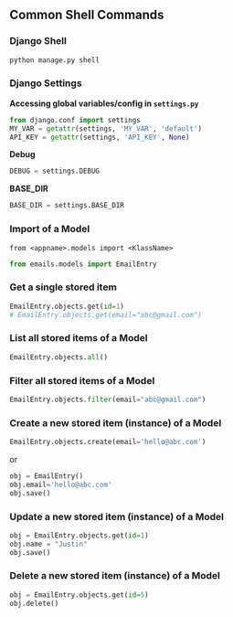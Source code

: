 ## Common Shell Commands

### Django Shell
```bash
python manage.py shell
```

### Django Settings

__Accessing global variables/config in `settings.py`__
```python
from django.conf import settings
MY_VAR = getattr(settings, 'MY_VAR', 'default')
API_KEY = getattr(settings, 'API_KEY', None)
```

__Debug__
```python
DEBUG = settings.DEBUG
```

__BASE_DIR__
```python
BASE_DIR = settings.BASE_DIR
```

### Import of a Model

`from <appname>.models import <KlassName>`

```python
from emails.models import EmailEntry
```

### Get a single stored item

```python
EmailEntry.objects.get(id=1)
# EmailEntry.objects.get(email="abc@gmail.com")
```


### List all stored items of a Model
```python
EmailEntry.objects.all()
```

### Filter all stored items of a Model
```python
EmailEntry.objects.filter(email="abc@gmail.com")
```

### Create a new stored item (instance) of a Model
```python
EmailEntry.objects.create(email='hello@abc.com')
```
or
```python
obj = EmailEntry()
obj.email='hello@abc.com'
obj.save()
```

### Update a new stored item (instance) of a Model
```python
obj = EmailEntry.objects.get(id=1)
obj.name = "Justin"
obj.save()
```

### Delete a new stored item (instance) of a Model
```python
obj = EmailEntry.objects.get(id=5)
obj.delete()
```